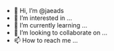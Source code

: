 - 👋 Hi, I’m @jaeads
- 👀 I’m interested in ...
- 🌱 I’m currently learning ...
- 💞️ I’m looking to collaborate on ...
- 📫 How to reach me ...

<!---
jaeads/jaeads is a ✨ special ✨ repository because its `README.md` (this file) appears on your GitHub profile.
You can click the Preview link to take a look at your changes.
--->
